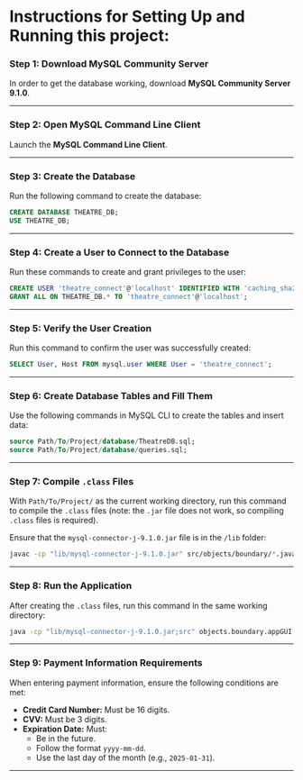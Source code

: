 # Instructions for Setting Up and Running this project:

### Step 1: Download MySQL Community Server
In order to get the database working, download **MySQL Community Server 9.1.0**.

---

### Step 2: Open MySQL Command Line Client
Launch the **MySQL Command Line Client**.

---

### Step 3: Create the Database
Run the following command to create the database:
```sql
CREATE DATABASE THEATRE_DB;
USE THEATRE_DB;
```

---

### Step 4: Create a User to Connect to the Database
Run these commands to create and grant privileges to the user:
```sql
CREATE USER 'theatre_connect'@'localhost' IDENTIFIED WITH 'caching_sha2_password' BY 'theatre';
GRANT ALL ON THEATRE_DB.* TO 'theatre_connect'@'localhost';
```

---

### Step 5: Verify the User Creation
Run this command to confirm the user was successfully created:
```sql
SELECT User, Host FROM mysql.user WHERE User = 'theatre_connect';
```

---

### Step 6: Create Database Tables and Fill Them
Use the following commands in MySQL CLI to create the tables and insert data:
```sql
source Path/To/Project/database/TheatreDB.sql;
source Path/To/Project/database/queries.sql;
```

---

### Step 7: Compile `.class` Files
With `Path/To/Project/` as the current working directory, run this command to compile the `.class` files (note: the `.jar` file does not work, so compiling `.class` files is required).  

Ensure that the `mysql-connector-j-9.1.0.jar` file is in the `/lib` folder:
```bash
javac -cp "lib/mysql-connector-j-9.1.0.jar" src/objects/boundary/*.java src/objects/control/*.java src/objects/entity/*.java
```

---

### Step 8: Run the Application
After creating the `.class` files, run this command in the same working directory:
```bash
java -cp "lib/mysql-connector-j-9.1.0.jar;src" objects.boundary.appGUI
```

---

### Step 9: Payment Information Requirements
When entering payment information, ensure the following conditions are met:
- **Credit Card Number:** Must be 16 digits.
- **CVV:** Must be 3 digits.
- **Expiration Date:** Must:
  - Be in the future.
  - Follow the format `yyyy-mm-dd`.
  - Use the last day of the month (e.g., `2025-01-31`).

---
